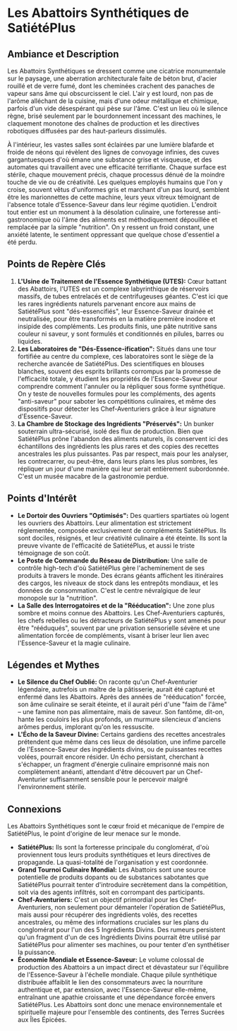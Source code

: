 # Les Abattoirs Synthétiques de SatiétéPlus

## Ambiance et Description

Les Abattoirs Synthétiques se dressent comme une cicatrice monumentale sur le paysage, une aberration architecturale faite de béton brut, d'acier rouillé et de verre fumé, dont les cheminées crachent des panaches de vapeur sans âme qui obscurcissent le ciel. L'air y est lourd, non pas de l'arôme alléchant de la cuisine, mais d'une odeur métallique et chimique, parfois d'un vide désespérant qui pèse sur l'âme. C'est un lieu où le silence règne, brisé seulement par le bourdonnement incessant des machines, le claquement monotone des chaînes de production et les directives robotiques diffusées par des haut-parleurs dissimulés.

À l'intérieur, les vastes salles sont éclairées par une lumière blafarde et froide de néons qui révèlent des lignes de convoyage infinies, des cuves gargantuesques d'où émane une substance grise et visqueuse, et des automates qui travaillent avec une efficacité terrifiante. Chaque surface est stérile, chaque mouvement précis, chaque processus dénué de la moindre touche de vie ou de créativité. Les quelques employés humains que l'on y croise, souvent vêtus d'uniformes gris et marchant d'un pas lourd, semblent être les marionnettes de cette machine, leurs yeux vitreux témoignant de l'absence totale d'Essence-Saveur dans leur régime quotidien. L'endroit tout entier est un monument à la désolation culinaire, une forteresse anti-gastronomique où l'âme des aliments est méthodiquement dépouillée et remplacée par la simple "nutrition". On y ressent un froid constant, une anxiété latente, le sentiment oppressant que quelque chose d'essentiel a été perdu.

## Points de Repère Clés

1.  **L'Usine de Traitement de l'Essence Synthétique (UTES):** Cœur battant des Abattoirs, l'UTES est un complexe labyrinthique de réservoirs massifs, de tubes entrelacés et de centrifugeuses géantes. C'est ici que les rares ingrédients naturels parvenant encore aux mains de SatiétéPlus sont "dés-essencifiés", leur Essence-Saveur drainée et neutralisée, pour être transformés en la matière première inodore et insipide des compléments. Les produits finis, une pâte nutritive sans couleur ni saveur, y sont formulés et conditionnés en pilules, barres ou liquides.
2.  **Les Laboratoires de "Dés-Essence-ification":** Situés dans une tour fortifiée au centre du complexe, ces laboratoires sont le siège de la recherche avancée de SatiétéPlus. Des scientifiques en blouses blanches, souvent des esprits brillants corrompus par la promesse de l'efficacité totale, y étudient les propriétés de l'Essence-Saveur pour comprendre comment l'annuler ou la répliquer sous forme synthétique. On y teste de nouvelles formules pour les compléments, des agents "anti-saveur" pour saboter les compétitions culinaires, et même des dispositifs pour détecter les Chef-Aventuriers grâce à leur signature d'Essence-Saveur.
3.  **La Chambre de Stockage des Ingrédients "Préservés":** Un bunker souterrain ultra-sécurisé, isolé des flux de production. Bien que SatiétéPlus prône l'abandon des aliments naturels, ils conservent ici des échantillons des ingrédients les plus rares et des copies des recettes ancestrales les plus puissantes. Pas par respect, mais pour les analyser, les contrecarrer, ou peut-être, dans leurs plans les plus sombres, les répliquer un jour d'une manière qui leur serait entièrement subordonnée. C'est un musée macabre de la gastronomie perdue.

## Points d'Intérêt

*   **Le Dortoir des Ouvriers "Optimisés":** Des quartiers spartiates où logent les ouvriers des Abattoirs. Leur alimentation est strictement réglementée, composée exclusivement de compléments SatiétéPlus. Ils sont dociles, résignés, et leur créativité culinaire a été éteinte. Ils sont la preuve vivante de l'efficacité de SatiétéPlus, et aussi le triste témoignage de son coût.
*   **Le Poste de Commande du Réseau de Distribution:** Une salle de contrôle high-tech d'où SatiétéPlus gère l'acheminement de ses produits à travers le monde. Des écrans géants affichent les itinéraires des cargos, les niveaux de stock dans les entrepôts mondiaux, et les données de consommation. C'est le centre névralgique de leur monopole sur la "nutrition".
*   **La Salle des Interrogatoires et de la "Rééducation":** Une zone plus sombre et moins connue des Abattoirs. Les Chef-Aventuriers capturés, les chefs rebelles ou les détracteurs de SatiétéPlus y sont amenés pour être "rééduqués", souvent par une privation sensorielle sévère et une alimentation forcée de compléments, visant à briser leur lien avec l'Essence-Saveur et la magie culinaire.

## Légendes et Mythes

*   **Le Silence du Chef Oublié:** On raconte qu'un Chef-Aventurier légendaire, autrefois un maître de la pâtisserie, aurait été capturé et enfermé dans les Abattoirs. Après des années de "rééducation" forcée, son âme culinaire se serait éteinte, et il aurait péri d'une "faim de l'âme" – une famine non pas alimentaire, mais de saveur. Son fantôme, dit-on, hante les couloirs les plus profonds, un murmure silencieux d'anciens arômes perdus, implorant qu'on les ressuscite.
*   **L'Écho de la Saveur Divine:** Certains gardiens des recettes ancestrales prétendent que même dans ces lieux de désolation, une infime parcelle de l'Essence-Saveur des ingrédients divins, ou de puissantes recettes volées, pourrait encore résider. Un écho persistant, cherchant à s'échapper, un fragment d'énergie culinaire emprisonné mais non complètement anéanti, attendant d'être découvert par un Chef-Aventurier suffisamment sensible pour le percevoir malgré l'environnement stérile.

## Connexions

Les Abattoirs Synthétiques sont le cœur froid et mécanique de l'empire de SatiétéPlus, le point d'origine de leur menace sur le monde.
*   **SatiétéPlus:** Ils sont la forteresse principale du conglomérat, d'où proviennent tous leurs produits synthétiques et leurs directives de propagande. La quasi-totalité de l'organisation y est coordonnée.
*   **Grand Tournoi Culinaire Mondial:** Les Abattoirs sont une source potentielle de produits dopants ou de substances sabotantes que SatiétéPlus pourrait tenter d'introduire secrètement dans la compétition, soit via des agents infiltrés, soit en corrompant des participants.
*   **Chef-Aventuriers:** C'est un objectif primordial pour les Chef-Aventuriers, non seulement pour démanteler l'opération de SatiétéPlus, mais aussi pour récupérer des ingrédients volés, des recettes ancestrales, ou même des informations cruciales sur les plans du conglomérat pour l'un des 5 Ingrédients Divins. Des rumeurs persistent qu'un fragment d'un de ces Ingrédients Divins pourrait être utilisé par SatiétéPlus pour alimenter ses machines, ou pour tenter d'en synthétiser la puissance.
*   **Économie Mondiale et Essence-Saveur:** Le volume colossal de production des Abattoirs a un impact direct et dévastateur sur l'équilibre de l'Essence-Saveur à l'échelle mondiale. Chaque pilule synthétique distribuée affaiblit le lien des consommateurs avec la nourriture authentique et, par extension, avec l'Essence-Saveur elle-même, entraînant une apathie croissante et une dépendance forcée envers SatiétéPlus. Les Abattoirs sont donc une menace environnementale et spirituelle majeure pour l'ensemble des continents, des Terres Sucrées aux Îles Épicées.
